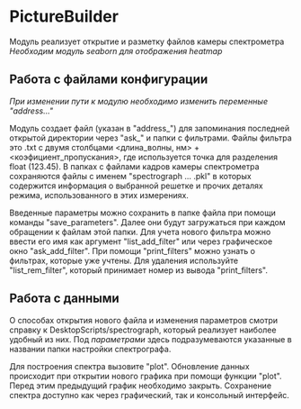 # PictureBuilder
Модуль реализует открытие и разметку файлов камеры спектрометра
_Необходим модуль seaborn для отображения heatmap_

## Работа с файлами конфигурации
_При изменении пути к модулю необходимо изменить переменные "address..."_

Модуль создает файл (указан в "address_") для запоминания последней открытой директории через "ask_" и папки с фильтрами. Файлы фильтра это .txt с двумя столбцами <длина_волны, нм> + <коэфициент_пропускания>, где используется точка для разделения float (123.45). В папках с файлами кадров камеры спектрометра сохраняются файлы с именем "spectrograph ... .pkl" в которых содержится информация о выбранной решетке и прочих деталях режима, использованного в этих измерениях.

Введенные параметры можно сохранить в папке файла при помощи команды "save_parameters". Далее они будут загружаться при каждом обращении к файлам этой папки. Для учета нового фильтра можно ввести его имя как аргумент "list_add_filter" или через графическое окно "ask_add_filter". При помощи "print_filters" можно узнать о фильтрах, которые уже учтены. Для удаления используйте "list_rem_filter", который принимает номер из вывода "print_filters".

## Работа с данными
О способах открытия нового файла и изменения параметров смотри справку к DesktopScripts/spectrograph, который реализует наиболее удобный из них. Под _параметрами_ здесь подразумеваются указанные в названии папки настройки спектрографа. 

Для построения спектра вызовите "plot". Обновление данных происходит при открытии нового графика при помощи функции "plot". Перед этим предыдущий график необходимо закрыть. Сохранение спектра доступно как через графический, так и консольный интерфейс.

